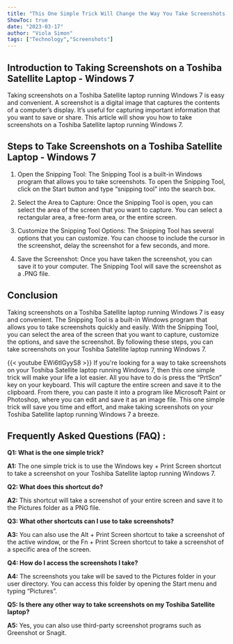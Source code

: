 ```yaml
---
title: "This One Simple Trick Will Change the Way You Take Screenshots on Your Toshiba Satellite Laptop - Windows 7"
ShowToc: true 
date: "2023-03-17"
author: "Viola Simon" 
tags: ["Technology","Screenshots"]
---
```

## Introduction to Taking Screenshots on a Toshiba Satellite Laptop - Windows 7

Taking screenshots on a Toshiba Satellite laptop running Windows 7 is easy and convenient. A screenshot is a digital image that captures the contents of a computer’s display. It’s useful for capturing important information that you want to save or share. This article will show you how to take screenshots on a Toshiba Satellite laptop running Windows 7.

## Steps to Take Screenshots on a Toshiba Satellite Laptop - Windows 7

1. Open the Snipping Tool: The Snipping Tool is a built-in Windows program that allows you to take screenshots. To open the Snipping Tool, click on the Start button and type “snipping tool” into the search box.

2. Select the Area to Capture: Once the Snipping Tool is open, you can select the area of the screen that you want to capture. You can select a rectangular area, a free-form area, or the entire screen.

3. Customize the Snipping Tool Options: The Snipping Tool has several options that you can customize. You can choose to include the cursor in the screenshot, delay the screenshot for a few seconds, and more.

4. Save the Screenshot: Once you have taken the screenshot, you can save it to your computer. The Snipping Tool will save the screenshot as a .PNG file.

## Conclusion

Taking screenshots on a Toshiba Satellite laptop running Windows 7 is easy and convenient. The Snipping Tool is a built-in Windows program that allows you to take screenshots quickly and easily. With the Snipping Tool, you can select the area of the screen that you want to capture, customize the options, and save the screenshot. By following these steps, you can take screenshots on your Toshiba Satellite laptop running Windows 7.

{{< youtube EWi6tIGyyS8 >}} 
If you're looking for a way to take screenshots on your Toshiba Satellite laptop running Windows 7, then this one simple trick will make your life a lot easier. All you have to do is press the “PrtScn” key on your keyboard. This will capture the entire screen and save it to the clipboard. From there, you can paste it into a program like Microsoft Paint or Photoshop, where you can edit and save it as an image file. This one simple trick will save you time and effort, and make taking screenshots on your Toshiba Satellite laptop running Windows 7 a breeze.

## Frequently Asked Questions (FAQ) :
**Q1: What is the one simple trick?**

**A1:** The one simple trick is to use the Windows key + Print Screen shortcut to take a screenshot on your Toshiba Satellite laptop running Windows 7.

**Q2: What does this shortcut do?**

**A2:** This shortcut will take a screenshot of your entire screen and save it to the Pictures folder as a PNG file.

**Q3: What other shortcuts can I use to take screenshots?**

**A3:** You can also use the Alt + Print Screen shortcut to take a screenshot of the active window, or the Fn + Print Screen shortcut to take a screenshot of a specific area of the screen.

**Q4: How do I access the screenshots I take?**

**A4:** The screenshots you take will be saved to the Pictures folder in your user directory. You can access this folder by opening the Start menu and typing “Pictures”.

**Q5: Is there any other way to take screenshots on my Toshiba Satellite laptop?**

**A5:** Yes, you can also use third-party screenshot programs such as Greenshot or Snagit.


